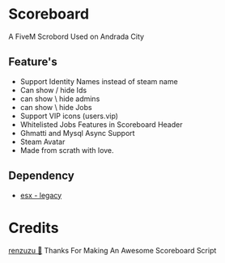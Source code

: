 # Scoreboard
A FiveM Scrobord Used on Andrada City

## Feature's
- Support Identity Names instead of steam name
- Can show / hide Ids 
- can show \ hide admins
- can show \ hide Jobs
- Support VIP icons (users.vip)
- Whitelisted Jobs Features in Scoreboard Header
- Ghmatti and Mysql Async Support
- Steam Avatar
- Made from scrath with love.

## Dependency
- [esx - legacy](https://github.com/esx-framework/esx-legacy)

# Credits
[renzuzu 💖](https://github.com/renzuzu/renzu_scoreboard)
Thanks For Making An Awesome Scoreboard Script
